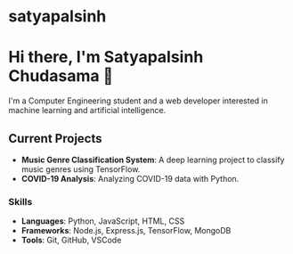 # satyapalsinh
# Hi there, I'm Satyapalsinh Chudasama 👋

I'm a Computer Engineering student and a web developer interested in machine learning and artificial intelligence.

## Current Projects
- **Music Genre Classification System**: A deep learning project to classify music genres using TensorFlow.
- **COVID-19 Analysis**: Analyzing COVID-19 data with Python.

### Skills
- **Languages**: Python, JavaScript, HTML, CSS
- **Frameworks**: Node.js, Express.js, TensorFlow, MongoDB
- **Tools**: Git, GitHub, VSCode
